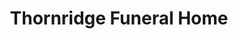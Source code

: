 ---
title: "Thornridge Funeral Home"
url: /dolton/thornridge-funeral-home/
shop: funeral directors
---